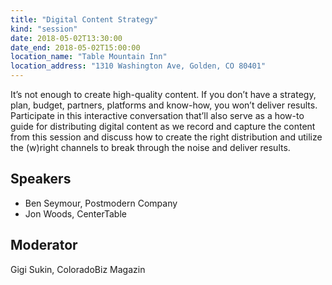 ```yaml
---
title: "Digital Content Strategy"
kind: "session"
date: 2018-05-02T13:30:00
date_end: 2018-05-02T15:00:00
location_name: "Table Mountain Inn"
location_address: "1310 Washington Ave, Golden, CO 80401"
---
```


It’s not enough to create high-quality content. If you don’t have a strategy, plan, budget, partners, platforms and know-how, you won’t deliver results. Participate in this interactive conversation that’ll also serve as a how-to guide for distributing digital content as we record and capture the content from this session and discuss how to create the right distribution and utilize the (w)right channels to break through the noise and deliver results.

## Speakers
- Ben Seymour, Postmodern Company
- Jon Woods, CenterTable

## Moderator
Gigi Sukin, ColoradoBiz Magazin
